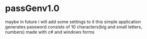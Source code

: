 # passGenv1.0
maybe in future i will add some settings to it
this simple application generates password consists of 10 characters(big and small letters, numbers)
made with c# and windows forms
